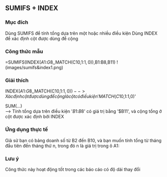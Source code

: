 ## SUMIFS + INDEX
### Mục đích
Dùng SUMIFS để tính tổng dựa trên một hoặc nhiều điều kiện
Dùng INDEX để xác định cột được dùng để cộng


### Công thức mẫu
=SUMIFS(INDEX($A$1:$G$8,,MATCH(C$10,$1:$1,0)),$B$1:$B$8,$B11)
!(images/sumifs&index1.png)

### Giải thích
INDEX($A$1:$G$8,,MATCH(C$10,$1:$1,0))  
--> Xác định cột được dùng để cộng là cột có điều kiện 'MATCH(C$10,$1:$1,0)'

SUM(...)   
--> Tính tổng dựa trên điều kiện '$B$1:$B$8' có giá trị bằng '$B11', và cộng tổng ở cột được xác định bởi INDEX


### Ứng dụng thực tế
Giả sử bạn có bảng doanh số từ B2 đến B10, và bạn muốn tính tổng từ tháng đầu tiên đến tháng thứ n, trong đó n là giá trị trong ô A1:


### Lưu ý
Công thức này hoạt động tốt trong các báo cáo có độ dài thay đổi
